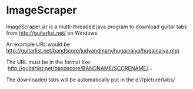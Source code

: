 # ImageScraper

ImageScraper.jar
is a multi-threaded java program to download guitar tabs from http://guitarlist.net/ on Windows

An example URL would be http://guitarlist.net/bandscore/judyandmary/hugainaiya/hugainaiya.php

The URL must be in the format like  http://guitarlist.net/bandscore/BANDNAME/SCORENAME/...

The downloaded tabs will be automatically put in the d://picture/tabs/


